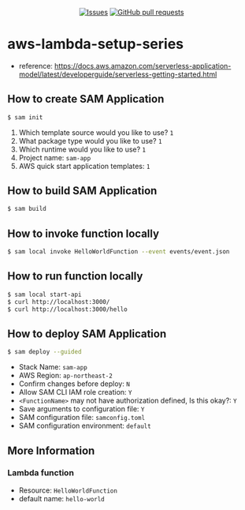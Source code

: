 <p align="center">
  <a href="https://github.com/mingyuchoo/aws-lambda-setup-series/issues"><img alt="Issues" src="https://img.shields.io/github/issues/mingyuchoo/aws-lambda-setup-series?color=appveyor" /></a>
  <a href="https://github.com/mingyuchoo/aws-lambda-setup-series/pulls"><img alt="GitHub pull requests" src="https://img.shields.io/github/issues-pr/mingyuchoo/aws-lambda-setup-series?color=appveyor" /></a>
</p>

# aws-lambda-setup-series

- reference: https://docs.aws.amazon.com/serverless-application-model/latest/developerguide/serverless-getting-started.html

## How to create SAM Application

```bash
$ sam init
```

1. Which template source would you like to use? `1`
2. What package type would you like to use? `1`
3. Which runtime would you like to use? `1`
4. Project name: `sam-app`
5. AWS quick start application templates: `1`

## How to build SAM Application

```bash
$ sam build
```

## How to invoke function locally

```bash
$ sam local invoke HelloWorldFunction --event events/event.json
```

## How to run function locally

```bash
$ sam local start-api
$ curl http://localhost:3000/
$ curl http://localhost:3000/hello
```

## How to deploy SAM Application

```bash
$ sam deploy --guided
```

- Stack Name: `sam-app`
- AWS Region: `ap-northeast-2`
- Confirm changes before deploy: `N`
- Allow SAM CLI IAM role creation: `Y`
- `<FunctionName>` may not have authorization defined, Is this okay?: `Y`
- Save arguments to configuration file: `Y`
- SAM configuration file: `samconfig.toml`
- SAM configuration environment: `default`

## More Information

### Lambda function

- Resource: `HelloWorldFunction`
- default name: `hello-world`
